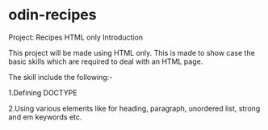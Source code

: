 # odin-recipes
Project: Recipes HTML only
Introduction

This project will be made using HTML only. This is made to show case the basic 
skills which are required to deal with an HTML page.

The skill include the following:-

1.Defining DOCTYPE

2.Using various elements like for heading, paragraph, unordered list, strong and em keywords etc.
